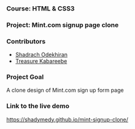 ### Course: HTML & CSS3
### Project: Mint.com signup page clone

### Contributors
* [Shadrach Odekhiran](https://github.com/shadymedy)
* [Treasure Kabareebe](https://github.com/trekab)

### Project Goal
A clone design of Mint.com sign up form page

### Link to the live demo
https://shadymedy.github.io/mint-signup-clone/
